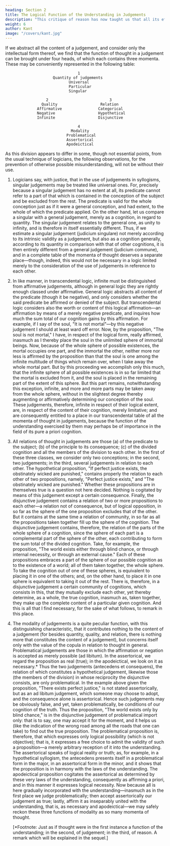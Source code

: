 ```yaml
---
heading: Section 2
title: The Logical Function of the Understanding in Judgements
description: "This critique of reason has now taught us that all its efforts to extend the bounds of knowledge are utterly fruitless"
weight: 6
author: Kant
image: "/covers/kant.jpg"
---
```




<!-- SS 5. SECTION II. -->


If we abstract all the content of a judgement, and consider only the intellectual form thereof, we find that the function of thought in a judgement can be brought under four heads, of which each contains three momenta. These may be conveniently represented in the following table:

                                    1
                         Quantity of judgements
                                Universal
                                Particular
                                Singular

                      2                           3
                    Quality                   Relation
                  Affirmative                Categorical
                  Negative                   Hypothetical
                  Infinite                   Disjunctive

                                    4
                                 Modality
                               Problematical
                               Assertorical
                               Apodeictical

As this division appears to differ in some, though not essential points, from the usual technique of logicians, the following observations, for the prevention of otherwise possible misunderstanding, will not be without their use.

1. Logicians say, with justice, that in the use of judgements in syllogisms, singular judgements may be treated like universal ones. For, precisely because a singular judgement has no extent at all, its predicate cannot refer to a part of that which is contained in the conception of the subject and be excluded from the rest. The predicate is valid for the whole conception just as if it were a general conception, and had extent, to the whole of which the predicate applied. On the other hand, let us compare a singular with a general judgement, merely as a cognition, in regard to quantity. The singular judgement relates to the general one, as unity to infinity, and is therefore in itself essentially different. Thus, if we estimate a singular judgement (judicium singulare) not merely according to its intrinsic validity as a judgement, but also as a cognition generally, according to its quantity in comparison with that of other cognitions, it is then entirely different from a general judgement (judicium commune), and in a complete table of the momenta of thought deserves a separate place—though, indeed, this would not be necessary in a logic limited merely to the consideration of the use of judgements in reference to each other.

2. In like manner, in transcendental logic, infinite must be distinguished from affirmative judgements, although in general logic they are rightly enough classed under affirmative. General logic abstracts all content of the predicate (though it be negative), and only considers whether the said predicate be affirmed or denied of the subject. But transcendental logic considers also the worth or content of this logical affirmation—an affirmation by means of a merely negative predicate, and inquires how much the sum total of our cognition gains by this affirmation. For example, if I say of the soul, "It is not mortal"—by this negative judgement I should at least ward off error. Now, by the proposition, "The soul is not mortal," I have, in respect of the logical form, really affirmed, inasmuch as I thereby place the soul in the unlimited sphere of immortal beings. Now, because of the whole sphere of possible existences, the mortal occupies one part, and the immortal the other, neither more nor less is affirmed by the proposition than that the soul is one among the infinite multitude of things which remain over, when I take away the whole mortal part. But by this proceeding we accomplish only this much, that the infinite sphere of all possible existences is in so far limited that the mortal is excluded from it, and the soul is placed in the remaining part of the extent of this sphere. But this part remains, notwithstanding this exception, infinite, and more and more parts may be taken away from the whole sphere, without in the slightest degree thereby augmenting or affirmatively determining our conception of the soul. These judgements, therefore, infinite in respect of their logical extent, are, in respect of the content of their cognition, merely limitative; and are consequently entitled to a place in our transcendental table of all the momenta of thought in judgements, because the function of the understanding exercised by them may perhaps be of importance in the field of its pure a priori cognition.

3. All relations of thought in judgements are those (a) of the predicate to the subject; (b) of the principle to its consequence; (c) of the divided cognition and all the members of the division to each other. In the first of these three classes, we consider only two conceptions; in the second, two judgements; in the third, several judgements in relation to each other. The hypothetical proposition, "If perfect justice exists, the obstinately wicked are punished," contains properly the relation to each other of two propositions, namely, "Perfect justice exists," and "The obstinately wicked are punished." Whether these propositions are in themselves true is a question not here decided. Nothing is cogitated by means of this judgement except a certain consequence. Finally, the disjunctive judgement contains a relation of two or more propositions to each other—a relation not of consequence, but of logical opposition, in so far as the sphere of the one proposition excludes that of the other. But it contains at the same time a relation of community, in so far as all the propositions taken together fill up the sphere of the cognition. The disjunctive judgement contains, therefore, the relation of the parts of the whole sphere of a cognition, since the sphere of each part is a complemental part of the sphere of the other, each contributing to form the sum total of the divided cognition. Take, for example, the proposition, "The world exists either through blind chance, or through internal necessity, or through an external cause." Each of these propositions embraces a part of the sphere of our possible cognition as to the existence of a world; all of them taken together, the whole sphere. To take the cognition out of one of these spheres, is equivalent to placing it in one of the others; and, on the other hand, to place it in one sphere is equivalent to taking it out of the rest. There is, therefore, in a disjunctive judgement a certain community of cognitions, which consists in this, that they mutually exclude each other, yet thereby determine, as a whole, the true cognition, inasmuch as, taken together, they make up the complete content of a particular given cognition. And this is all that I find necessary, for the sake of what follows, to remark in this place.

4. The modality of judgements is a quite peculiar function, with this distinguishing characteristic, that it contributes nothing to the content of a judgement (for besides quantity, quality, and relation, there is nothing more that constitutes the content of a judgement), but concerns itself only with the value of the copula in relation to thought in general. Problematical judgements are those in which the affirmation or negation is accepted as merely possible (ad libitum). In the assertorical, we regard the proposition as real (true); in the apodeictical, we look on it as necessary.* Thus the two judgements (antecedens et consequens), the relation of which constitutes a hypothetical judgement, likewise those (the members of the division) in whose reciprocity the disjunctive consists, are only problematical. In the example above given the proposition, "There exists perfect justice," is not stated assertorically, but as an ad libitum judgement, which someone may choose to adopt, and the consequence alone is assertorical. Hence such judgements may be obviously false, and yet, taken problematically, be conditions of our cognition of the truth. Thus the proposition, "The world exists only by blind chance," is in the disjunctive judgement of problematical import only: that is to say, one may accept it for the moment, and it helps us (like the indication of the wrong road among all the roads that one can take) to find out the true proposition. The problematical proposition is, therefore, that which expresses only logical possibility (which is not objective); that is, it expresses a free choice to admit the validity of such a proposition—a merely arbitrary reception of it into the understanding. The assertorical speaks of logical reality or truth; as, for example, in a hypothetical syllogism, the antecedens presents itself in a problematical form in the major, in an assertorical form in the minor, and it shows that the proposition is in harmony with the laws of the understanding. The apodeictical proposition cogitates the assertorical as determined by these very laws of the understanding, consequently as affirming a priori, and in this manner it expresses logical necessity. Now because all is here gradually incorporated with the understanding—inasmuch as in the first place we judge problematically; then accept assertorically our judgement as true; lastly, affirm it as inseparably united with the understanding, that is, as necessary and apodeictical—we may safely reckon these three functions of modality as so many momenta of thought.

     [*Footnote: Just as if thought were in the first instance a
     function of the understanding; in the second, of judgement;
     in the third, of reason. A remark which will be explained in
     the sequel.]



